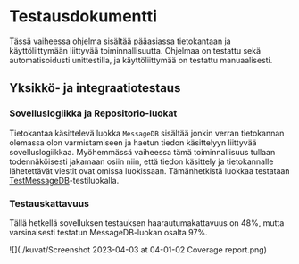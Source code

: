 # Testausdokumentti
Tässä vaiheessa ohjelma sisältää pääasiassa tietokantaan ja käyttöliittymään liittyvää toiminnallisuutta.
Ohjelmaa on testattu sekä automatisoidusti unittestilla, ja käyttöliittymää on testattu manuaalisesti.

## Yksikkö- ja integraatiotestaus

### Sovelluslogiikka ja Repositorio-luokat
Tietokantaa käsittelevä luokka `MessageDB` sisältää jonkin verran tietokannan olemassa olon varmistamiseen ja haetun tiedon käsittelyyn liittyvää sovelluslogiikkaa. Myöhemmässä vaiheessa tämä toiminnallisuus tullaan todennäköisesti jakamaan osiin niin, että tiedon käsittely ja tietokannalle lähetettävät viestit ovat omissa luokissaan.
Tämänhetkistä luokkaa testataan [TestMessageDB](https://github.com/SaijaGit/ot-harjoitustyo/blob/main/BoringEmailGenerator/src/tests/test_db_messages.py)-testiluokalla. 

### Testauskattavuus

Tällä hetkellä sovelluksen testauksen haarautumakattavuus on 48%, mutta varsinaisesti testatun MessageDB-luokan osalta 97%.

![](./kuvat/Screenshot 2023-04-03 at 04-01-02 Coverage report.png)
